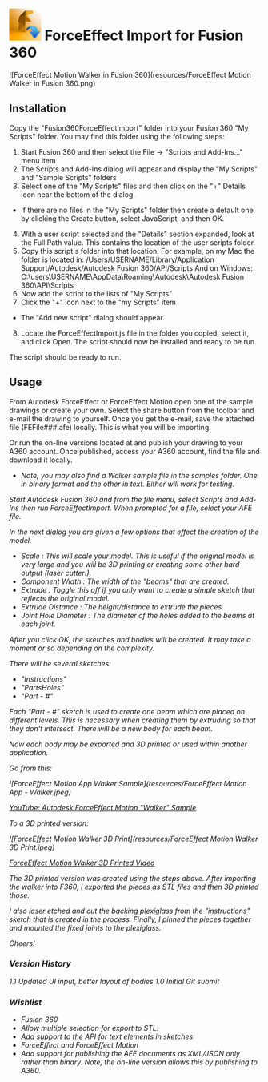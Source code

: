 # ![ForceEffect Import for Fusion 360](resources/64x64.png) ForceEffect Import for Fusion 360

![ForceEffect Motion Walker in Fusion 360](resources/ForceEffect Motion Walker in Fusion 360.png)

## Installation

Copy the "Fusion360ForceEffectImport" folder into your Fusion 360 "My Scripts" folder. You may find this folder using the following steps:

1. Start Fusion 360 and then select the File -> "Scripts and Add-Ins..." menu item
2. The Scripts and Add-Ins dialog will appear and display the "My Scripts" and "Sample Scripts" folders
3. Select one of the "My Scripts" files and then click on the "+" Details icon near the bottom of the dialog.
  - If there are no files in the "My Scripts" folder then create a default one by clicking the Create button, select JavaScript, and then OK.
4. With a user script selected and the "Details" section expanded, look at the Full Path value.  This contains the location of the user scripts folder.
5. Copy this script's folder into that location.
  For example, on my Mac the folder is located in:
    /Users/USERNAME/Library/Application Support/Autodesk/Autodesk Fusion 360/API/Scripts
  And on Windows:
    C:\users\USERNAME\AppData\Roaming\Autodesk\Autodesk Fusion 360\API\Scripts
6. Now add the script to the lists of "My Scripts"
7. Click the "+" icon next to the "my Scripts" item
  - The "Add new script" dialog should appear.
8. Locate the ForceEffectImport.js file in the folder you copied, select it, and click Open. The script should now be installed and ready to be run.

The script should be ready to run.

## Usage

From Autodesk ForceEffect or ForceEffect Motion open one of the sample drawings or create your own.  Select the share button from the toolbar and e-mail the drawing to yourself.  Once you get the e-mail, save the attached file (FEFile###.afe) locally. This is what you will be importing.

Or run the on-line versions located at [](https://forceeffect.autodesk.com/) and publish your drawing to your A360 account. Once published, access your A360 account, find the file and download it locally.

- <i>Note, you may also find a Walker sample file in the samples folder. One in binary format and the other in text. Either will work for testing.<i>

Start Autodesk Fusion 360 and from the file menu, select Scripts and Add-Ins then run ForceEffectImport. When prompted for a file, select your AFE file.

In the next dialog you are given a few options that effect the creation of the model.

- *Scale* : This will scale your model.  This is useful if the original model is very large and you will be 3D printing or creating some other hard output (laser cutter!).
- *Component Width* : The width of the "beams" that are created.
- *Extrude* : Toggle this off if you only want to create a simple sketch that reflects the original model.
- *Extrude Distance* : The height/distance to extrude the pieces.
- *Joint Hole Diameter* : The diameter of the holes added to the beams at each joint.

After you click OK, the sketches and bodies will be created.  It may take a moment or so depending on the complexity.

There will be several sketches:

- "Instructions"
- "PartsHoles"
- "Part - #"

Each "Part - #" sketch is used to create one beam which are placed on different levels.  This is necessary when creating them by extruding so that they don't intersect.  There will be a new body for each beam.

Now each body may be exported and 3D printed or used within another application.

Go from this:

![ForceEffect Motion App Walker Sample](resources/ForceEffect Motion App - Walker.jpeg)

[YouTube: Autodesk ForceEffect Motion "Walker" Sample](http://youtu.be/snXMVDMo-Rc?t=10s "Autodesk ForceEffect Motion Walker Sample")

To a 3D printed version:

![ForceEffect Motion Walker 3D Print](resources/ForceEffect Motion Walker 3D Print.jpeg)

[ForceEffect Motion Walker 3D Printed Video](http://atube/media/forceeffect-motion-walker-sample-3d-printed-and-an "ForceEffect Motion Walker 3D Printed Video")

The 3D printed version was created using the steps above.  After importing the walker into F360, I exported the pieces as STL files and then 3D printed those.

I also laser etched and cut the backing plexiglass from the "instructions" sketch that is created in the process.  Finally, I pinned the pieces together and mounted the fixed joints to the plexiglass.

Cheers!

### Version History
1.1 Updated UI input, better layout of bodies
1.0 Initial Git submit

### Wishlist
- Fusion 360
 - Allow multiple selection for export to STL.
 - Add support to the API for text elements in sketches
- ForceEffect and ForceEffect Motion
 - Add support for publishing the AFE documents as XML/JSON only rather than binary.  Note, the on-line version allows this by publishing to A360.
